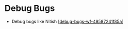 # Debug Bugs

- Debug bugs like Nitish [[debug-bugs-wf-49587241f85a]]

[//begin]: # "Autogenerated link references for markdown compatibility"
[debug-bugs-wf-49587241f85a]: ../community/nitish-mehrotra/nitish-mehrotras-workflows/debug-bugs-wf-49587241f85a "Debug Bugs WF 49587241f85a"
[//end]: # "Autogenerated link references"
